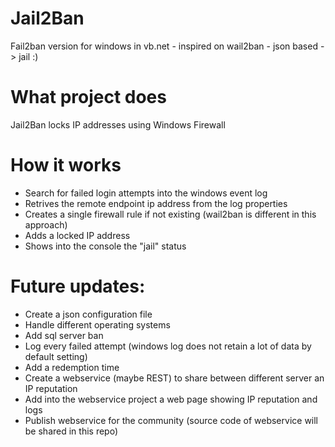 # Jail2Ban
Fail2ban version for windows in vb.net - inspired on wail2ban - json based -> jail :)

# What project does
Jail2Ban locks IP addresses using Windows Firewall

# How it works
- Search for failed login attempts into the windows event log
- Retrives the remote endpoint ip address from the log properties
- Creates a single firewall rule if not existing (wail2ban is different in this approach)
- Adds a locked IP address
- Shows into the console the "jail" status

# Future updates:
- Create a json configuration file 
- Handle different operating systems
- Add sql server ban
- Log every failed attempt (windows log does not retain a lot of data by default setting)
- Add a redemption time
- Create a webservice (maybe REST) to share between different server an IP reputation
- Add into the webservice project a web page showing IP reputation and logs
- Publish webservice for the community (source code of webservice will be shared in this repo)
